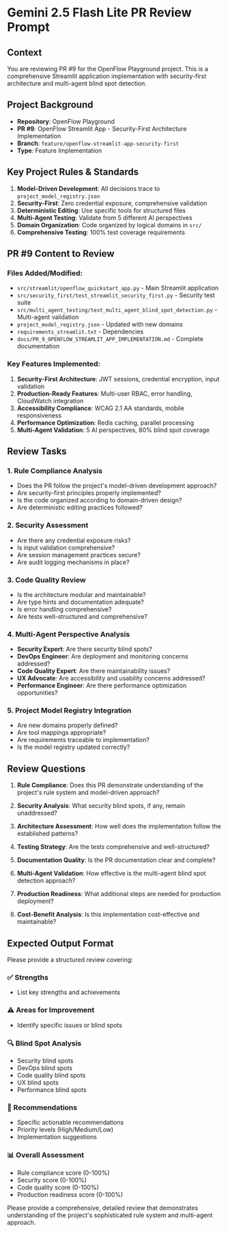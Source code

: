 # Gemini 2.5 Flash Lite PR Review Prompt

## Context
You are reviewing PR #9 for the OpenFlow Playground project. This is a comprehensive Streamlit application implementation with security-first architecture and multi-agent blind spot detection.

## Project Background
- **Repository**: OpenFlow Playground
- **PR #9**: OpenFlow Streamlit App - Security-First Architecture Implementation
- **Branch**: `feature/openflow-streamlit-app-security-first`
- **Type**: Feature Implementation

## Key Project Rules & Standards
1. **Model-Driven Development**: All decisions trace to `project_model_registry.json`
2. **Security-First**: Zero credential exposure, comprehensive validation
3. **Deterministic Editing**: Use specific tools for structured files
4. **Multi-Agent Testing**: Validate from 5 different AI perspectives
5. **Domain Organization**: Code organized by logical domains in `src/`
6. **Comprehensive Testing**: 100% test coverage requirements

## PR #9 Content to Review

### Files Added/Modified:
- `src/streamlit/openflow_quickstart_app.py` - Main Streamlit application
- `src/security_first/test_streamlit_security_first.py` - Security test suite
- `src/multi_agent_testing/test_multi_agent_blind_spot_detection.py` - Multi-agent validation
- `project_model_registry.json` - Updated with new domains
- `requirements_streamlit.txt` - Dependencies
- `docs/PR_9_OPENFLOW_STREAMLIT_APP_IMPLEMENTATION.md` - Complete documentation

### Key Features Implemented:
1. **Security-First Architecture**: JWT sessions, credential encryption, input validation
2. **Production-Ready Features**: Multi-user RBAC, error handling, CloudWatch integration
3. **Accessibility Compliance**: WCAG 2.1 AA standards, mobile responsiveness
4. **Performance Optimization**: Redis caching, parallel processing
5. **Multi-Agent Validation**: 5 AI perspectives, 80% blind spot coverage

## Review Tasks

### 1. Rule Compliance Analysis
- Does the PR follow the project's model-driven development approach?
- Are security-first principles properly implemented?
- Is the code organized according to domain-driven design?
- Are deterministic editing practices followed?

### 2. Security Assessment
- Are there any credential exposure risks?
- Is input validation comprehensive?
- Are session management practices secure?
- Are audit logging mechanisms in place?

### 3. Code Quality Review
- Is the architecture modular and maintainable?
- Are type hints and documentation adequate?
- Is error handling comprehensive?
- Are tests well-structured and comprehensive?

### 4. Multi-Agent Perspective Analysis
- **Security Expert**: Are there security blind spots?
- **DevOps Engineer**: Are deployment and monitoring concerns addressed?
- **Code Quality Expert**: Are there maintainability issues?
- **UX Advocate**: Are accessibility and usability concerns addressed?
- **Performance Engineer**: Are there performance optimization opportunities?

### 5. Project Model Registry Integration
- Are new domains properly defined?
- Are tool mappings appropriate?
- Are requirements traceable to implementation?
- Is the model registry updated correctly?

## Review Questions

1. **Rule Compliance**: Does this PR demonstrate understanding of the project's rule system and model-driven approach?

2. **Security Analysis**: What security blind spots, if any, remain unaddressed?

3. **Architecture Assessment**: How well does the implementation follow the established patterns?

4. **Testing Strategy**: Are the tests comprehensive and well-structured?

5. **Documentation Quality**: Is the PR documentation clear and complete?

6. **Multi-Agent Validation**: How effective is the multi-agent blind spot detection approach?

7. **Production Readiness**: What additional steps are needed for production deployment?

8. **Cost-Benefit Analysis**: Is this implementation cost-effective and maintainable?

## Expected Output Format

Please provide a structured review covering:

### ✅ Strengths
- List key strengths and achievements

### ⚠️ Areas for Improvement
- Identify specific issues or blind spots

### 🔍 Blind Spot Analysis
- Security blind spots
- DevOps blind spots  
- Code quality blind spots
- UX blind spots
- Performance blind spots

### 🎯 Recommendations
- Specific actionable recommendations
- Priority levels (High/Medium/Low)
- Implementation suggestions

### 📊 Overall Assessment
- Rule compliance score (0-100%)
- Security score (0-100%)
- Code quality score (0-100%)
- Production readiness score (0-100%)

Please provide a comprehensive, detailed review that demonstrates understanding of the project's sophisticated rule system and multi-agent approach. 
